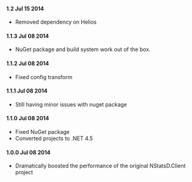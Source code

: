 #### 1.2 Jul 15 2014
* Removed dependency on Helios

#### 1.1.3 Jul 08 2014
* NuGet package and build system work out of the box.

#### 1.1.2 Jul 08 2014
* Fixed config transform

#### 1.1.1 Jul 08 2014
* Still having minor issues with nuget package


#### 1.1.0 Jul 08 2014
* Fixed NuGet package
* Converted projects to .NET 4.5

#### 1.0.0 Jul 08 2014
* Dramatically boosted the performance of the original NStatsD.Client project